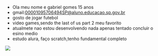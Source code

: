 - Ola meu nome e gabriel gomes 15 anos
- gmail:00001095706494SP@aluno.educacao.sp.gov.br
- gosto de jogar futebol
- video games,sendo the last of us part 2 meu favorito
- atualmete nao estou desenvolvendo nada apenas tentado concluir o esino medio
- estudo alura, faço scratch,tenho fundamental completo

![](https://encrypted-tbn0.gstatic.com/images?q=tbn:ANd9GcSVMUJLxCL2eJwzB9ae1I2V6vOcc4tLCnngEw&s) 

